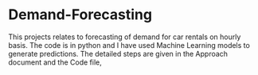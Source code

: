 # Demand-Forecasting
This projects relates to forecasting of demand for car rentals on hourly basis.
The code is in python and I have used Machine Learning models to generate predictions. The detailed steps are given in the Approach document and the Code file,
